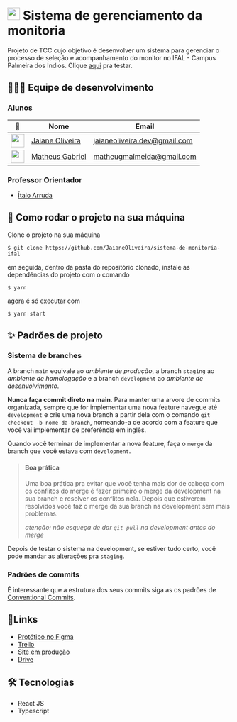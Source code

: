 # <img src='https://upload.wikimedia.org/wikipedia/commons/thumb/1/15/Logotipo_IFET.svg/573px-Logotipo_IFET.svg.png' height='28'/>  Sistema de gerenciamento da monitoria 
Projeto de TCC cujo objetivo é desenvolver um sistema para gerenciar o processo de seleção e acompanhamento do monitor no IFAL - Campus Palmeira dos Índios. Clique [aqui](https://sistema-de-monitoria-ifal.vercel.app/) pra testar.

## 👩🏽‍💻 Equipe de desenvolvimento

### Alunos

 📸 | Nome | Email
| --- | --- | --- |
 <img src='https://github.com/JaianeOliveira.png' height='30' /> | [Jaiane Oliveira](https://github.com/JaianeOliveira) | <jaianeoliveira.dev@gmail.com>
 <img src='https://github.com/TheusGabriel.png' height='30' /> | [Matheus Gabriel](https://github.com/TheusGabriel) | <matheugmalmeida@gmail.com>
 


### Professor Orientador

- [Ítalo Arruda](mailto:italo.arruda@ifal.edu.br)

## 🚧 Como rodar o projeto na sua máquina
Clone o projeto na sua máquina
```
$ git clone https://github.com/JaianeOliveira/sistema-de-monitoria-ifal
```
em seguida, dentro da pasta do repositório clonado, instale as dependências do projeto com o comando
```
$ yarn
```
agora é só executar com 
```
$ yarn start
```

## ✨ Padrões de projeto

### Sistema de branches
A branch `main` equivale ao *ambiente de produção*, a branch `staging` ao *ambiente de homologação* e a branch `development` ao *ambiente de desenvolvimento*.

**Nunca faça commit direto na main**. Para manter uma arvore de commits organizada, sempre que for implementar uma nova feature navegue até `development` e crie uma nova branch a partir dela com o comando `git checkout -b nome-da-branch`, nomeando-a de acordo com a feature que você vai implementar de preferência em inglês. 

Quando você terminar de implementar a nova feature, faça o `merge` da branch que você estava com `development`.

> #### Boa prática
> Uma boa prática pra evitar que você tenha mais dor de cabeça com os conflitos do merge é fazer primeiro o merge da development na sua branch e resolver os conflitos nela. Depois que estiverem resolvidos você faz o merge da sua branch na development sem mais problemas.
>
> *atenção: não esqueça de dar `git pull` na development antes do merge*

Depois de testar o sistema na development, se estiver tudo certo, você pode mandar as alterações pra `staging`. 

### Padrões de commits
É interessante que a estrutura dos seus commits siga as os padrões de [Conventional Commits](https://www.conventionalcommits.org/en/v1.0.0/).


## 🔗Links

- [Protótipo no Figma](https://www.figma.com/file/5YDaF4Hdhlfvk7TqC0IEDt/Untitled?node-id=0%3A1)
- [Trello](https://trello.com/b/jmmTGkmQ/sistema-de-gerenciamento-de-monitoria)
- [Site em produção](https://sistema-de-monitoria-ifal.vercel.app/)
- [Drive](https://drive.google.com/drive/folders/0AOp5ERKBOyQdUk9PVA)

## 🛠️ Tecnologias

- React JS
- Typescript
